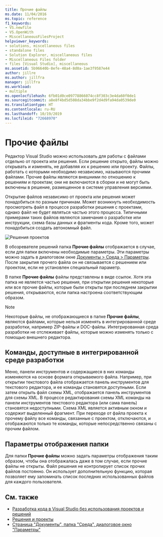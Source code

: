 ```yaml
---
title: Прочие файлы
ms.date: 11/04/2016
ms.topic: reference
f1_keywords:
- VS.newfile
- VS.OpenWith
- MiscellaneousFilesProject
helpviewer_keywords:
- solutions, miscellaneous files
- standalone files
- Solution Explorer, miscellaneous files
- Miscellaneous Files folder
- files [Visual Studio], miscellaneous
ms.assetid: 5b96640b-8efe-48a4-8d0a-1ae3f9587e44
author: jillre
ms.author: jillfra
manager: jillfra
ms.workload:
- multiple
ms.openlocfilehash: 6fb01d0ce09778866074cc8f303c3e4da60f0de1
ms.sourcegitcommit: a8e8f4bd5d508da34bbe9f2d4d9fa94da0539de0
ms.translationtype: HT
ms.contentlocale: ru-RU
ms.lasthandoff: 10/19/2019
ms.locfileid: "72668970"
---
```

# <a name="miscellaneous-files"></a>Прочие файлы

Редактор Visual Studio можно использовать для работы с файлами отдельно от проекта или решения. Если решение открыто, файлы можно открывать и изменять, не добавляя их к решению или проекту. Файлы, работать с которыми необходимо независимо, называются прочими файлами. Прочие файлы являются внешними по отношению к решениям и проектам; они не включаются в сборки и не могут быть включены в решение, размещенное в системе управления версиями.

Открытие файлов независимо от проекта или решения может понадобиться по разным причинам. Может возникнуть необходимость просмотреть файл в процессе разработки решения с проектами, однако файл не будет являться частью этого процесса. Типичными примерами таких файлов являются замечания о разработке или инструкции, схема базы данных и фрагменты кода. Кроме того, может понадобиться создать автономный файл.

![Решения проектов](../../ide/reference/media/projects_solutions_misc.gif)

В обозревателе решений папка **Прочие файлы** отображается в случае, если для папки включены необходимые параметры. Эти параметры можно задать в диалоговом окне [Документы > Среда > Параметры](../../ide/reference/documents-environment-options-dialog-box.md). После закрытия прочего файла он не связывается с решением или проектом, если не установлен специальный параметр.

В папке **Прочие файлы** файлы представлены в виде ссылок. Хотя эта папка не является частью решения, при открытии решения некоторые или все прочие файлы, которые были открыты при последнем закрытии решения, открываются, если папка настроена соответствующим образом.

> [!NOTE]
> Некоторые файлы, не отображающиеся в папке **Прочие файлы**, являются файлами, которые нельзя изменять в интегрированной среде разработки, например ZIP-файлы и DOC-файлы. Интегрированная среда разработки не отслеживает файлы, которые можно изменять только с помощью внешнего редактора.

## <a name="commands-available-in-the-ide"></a>Команды, доступные в интегрированной среде разработки

Меню, панели инструментов и содержащиеся в них команды изменяются на основе формата открываемого файла. Например, при открытии текстового файла отображается панель инструментов для текстового редактора, и ее команды становятся доступными. Если затем открыть файл схемы XML, отображается панель инструментов для схемы XML. В процессе редактирования схемы XML команды на панели инструментов текстового редактора (или сама панель) становятся недоступными. Схема XML является активным окном и содержит выделенный фрагмент. При переходе от файла проекта к прочему файлу все команды, связанные с проектом, отключаются, и отображаются только те команды, которые непосредственно связаны с прочим файлом.

## <a name="folder-display-options"></a>Параметры отображения папки

Для папки **Прочие файлы** можно задать параметры отображения таким образом, чтобы она отображалась даже в том случае, если прочие файлы не открыты. Файл решения не контролирует список прочих файлов постоянно. Он использует дополнительную функцию, которая позволяет ему запоминать список последних использованных файлов для каждого пользователя.

## <a name="see-also"></a>См. также

- [Разработка кода в Visual Studio без использования проектов и решений](../develop-code-in-visual-studio-without-projects-or-solutions.md)
- [Решения и проекты](../../ide/solutions-and-projects-in-visual-studio.md)
- [Страница "Документы", папка "Среда", диалоговое окно "Параметры"](../../ide/reference/documents-environment-options-dialog-box.md)